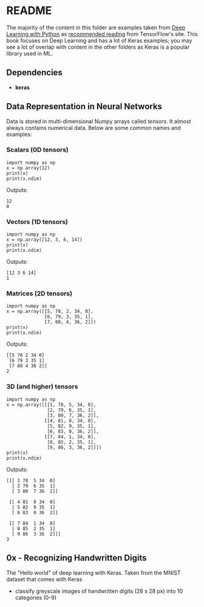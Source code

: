 # README
The majority of the content in this folder are examples taken from [Deep Learning with Python](https://www.manning.com/books/deep-learning-with-python) as [recommended reading](https://www.tensorflow.org/resources/learn-ml) from TensorFlow's site.  This book focuses on Deep Learning and has a lot of Keras examples; you may see a lot of overlap with content in the other folders as Keras is a popular library used in ML.

## Dependencies
- **keras**


## Data Representation in Neural Networks
Data is stored in multi-dimensional Numpy arrays called *tensors*.  It almost always contains numerical data.  Below are some common names and examples:

### Scalars (0D tensors)
```
import numpy as np
x = np.array(12)
print(x)
print(x.ndim)
```
Outputs:
```
12
0
```

### Vectors (1D tensors)
```
import numpy as np
x = np.array([12, 3, 6, 14])
print(x)
print(x.ndim)
```
Outputs:
```
[12 3 6 14]
1
```

### Matrices (2D tensors)
```
import numpy as np
x = np.array([[5, 78, 2, 34, 0],
              [6, 79, 3, 35, 1],
              [7, 80, 4, 36, 2]])
print(x)
print(x.ndim)
```
Outputs:
```
[[5 78 2 34 0]
 [6 79 3 35 1]
 [7 80 4 36 2]]
2
```

### 3D (and higher) tensors
```
import numpy as np
x = np.array([[[1, 78, 5, 34, 0],
               [2, 79, 6, 35, 1],
               [3, 80, 7, 36, 2]],
              [[4, 81, 8, 34, 0],
               [5, 82, 9, 35, 1],
               [6, 83, 0, 36, 2]],
              [[7, 84, 1, 34, 0],
               [8, 85, 2, 35, 1],
               [9, 86, 3, 36, 2]]])
print(x)
print(x.ndim)
```
Outputs:
```
[[[ 1 78  5 34  0]
  [ 2 79  6 35  1]
  [ 3 80  7 36  2]]

 [[ 4 81  8 34  0]
  [ 5 82  9 35  1]
  [ 6 83  0 36  2]]

 [[ 7 84  1 34  0]
  [ 8 85  2 35  1]
  [ 9 86  3 36  2]]]
3
```


## 0x - Recognizing Handwritten Digits
The "Hello world" of deep learning with Keras.  Taken from the MNIST dataset that comes with Keras
- classify greyscale images of handwritten digits (28 x 28 px) into 10 categories (0-9)
